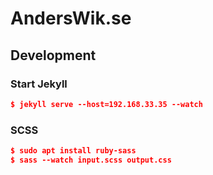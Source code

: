 
# AndersWik.se

## Development 

### Start Jekyll

```json
$ jekyll serve --host=192.168.33.35 --watch
```

### SCSS

```json
$ sudo apt install ruby-sass
$ sass --watch input.scss output.css
```
